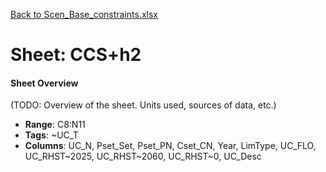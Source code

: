 [Back to Scen_Base_constraints.xlsx](README.md)

# Sheet: CCS+h2

#### Sheet Overview

(TODO: Overview of the sheet. Units used, sources of data, etc.)

- **Range**: C8:N11
- **Tags**: ~UC_T
- **Columns**: UC_N, Pset_Set, Pset_PN, Cset_CN, Year, LimType, UC_FLO, UC_RHST~2025, UC_RHST~2060, UC_RHST~0, UC_Desc

